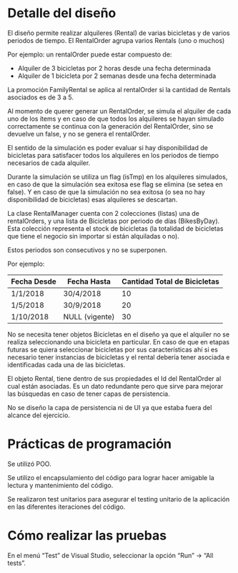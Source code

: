 
Detalle del diseño
==================

El diseño permite  realizar alquileres (Rental) de varias bicicletas y de varios periodos de tiempo.
El RentalOrder agrupa varios Rentals (uno o muchos)

Por ejemplo:  un rentalOrder puede estar compuesto de:
- Alquiler de 3 bicicletas por 2 horas desde una fecha determinada
- Alquiler de 1 bicicleta por 2 semanas desde una fecha determinada 

La promoción FamilyRental se aplica al rentalOrder si la cantidad de Rentals asociados es de 3 a 5.

Al momento de querer generar un RentalOrder, se simula el alquiler de cada uno de los ítems y en caso de que todos los alquileres se hayan simulado correctamente se continua con la generación del RentalOrder, sino se devuelve un false, y no se genera el rentalOrder.

El sentido de la simulación es poder evaluar si hay disponibilidad de bicicletas para satisfacer todos los alquileres en los periodos de tiempo necesarios de cada alquiler.

Durante la simulación se utiliza un flag (isTmp) en los alquileres simulados, en caso de que la simulación sea exitosa  ese flag se elimina (se setea en false). Y en caso de que la simulación no sea exitosa (o sea no hay disponibilidad de bicicletas) esas alquileres se descartan.

La clase RentalManager cuenta con 2 colecciones (listas) una de rentalOrders, y una lista de Bicicletas por periodo de días (BikesByDay). Esta colección representa el stock de bicicletas (la totalidad de bicicletas que tiene el negocio sin importar si están alquiladas o no).

Estos periodos son consecutivos y no se superponen. 

Por ejemplo:

| Fecha Desde |	Fecha Hasta |	Cantidad Total de Bicicletas |
| ---	| --- |	--- |
| 1/1/2018	| 30/4/2018 |	10 |
| 1/5/2018	| 30/9/2018	| 20 |
| 1/10/2018	| NULL (vigente)	| 30 |


No se necesita tener objetos Bicicletas en el diseño ya que el alquiler no se realiza seleccionando una bicicleta en particular. En caso de que en etapas futuras se quiera seleccionar bicicletas por sus características ahí si es necesario tener instancias de bicicletas y el rental debería tener asociada e identificadas cada una de las bicicletas.

El objeto Rental, tiene dentro de sus propiedades el Id del RentalOrder al cual están asociadas. Es un dato redundante pero que sirve para mejorar las búsquedas en caso de tener capas de persistencia.

No se diseño la capa de persistencia ni de UI ya que estaba fuera del alcance del ejercicio.
 
Prácticas de programación
=========================
Se utilizó POO.

Se utilizo el encapsulamiento del código para lograr hacer amigable la lectura y mantenimiento del código.

Se realizaron test unitarios para asegurar el testing unitario de la aplicación en las diferentes iteraciones del código.


Cómo realizar las pruebas
=========================
En el menú “Test” de Visual Studio, seleccionar la opción “Run” -> “All tests”. 
